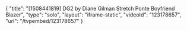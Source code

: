 {
    "title": "[1508441819] DG2 by Diane Gilman Stretch Ponte Boyfriend Blazer",
    "type": "solo",
    "layout": "iframe-static",
    "videoId": "123178657",
    "url": "\/tvpembed\/123178657"
}